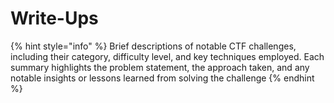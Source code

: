 # Write-Ups

{% hint style="info" %}
Brief descriptions of notable CTF challenges, including their category, difficulty level, and key techniques employed. Each summary highlights the problem statement, the approach taken, and any notable insights or lessons learned from solving the challenge
{% endhint %}
